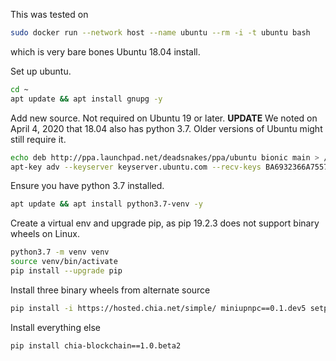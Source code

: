 This was tested on

```bash
sudo docker run --network host --name ubuntu --rm -i -t ubuntu bash
```

which is very bare bones Ubuntu 18.04 install.


Set up ubuntu.

```bash
cd ~
apt update && apt install gnupg -y
```

Add new source. Not required on Ubuntu 19 or later. **UPDATE** We noted on April 4, 2020 that 18.04 also has python 3.7. Older versions of Ubuntu might still require it.

```bash
echo deb http://ppa.launchpad.net/deadsnakes/ppa/ubuntu bionic main > /etc/apt/sources.list.d/deadsnakes-ubuntu-ppa-bionic.list
apt-key adv --keyserver keyserver.ubuntu.com --recv-keys BA6932366A755776
```

Ensure you have python 3.7 installed.

```bash
apt update && apt install python3.7-venv -y
```

Create a virtual env and upgrade pip, as pip 19.2.3 does not support binary wheels on Linux.

```bash
python3.7 -m venv venv
source venv/bin/activate
pip install --upgrade pip
```


Install three binary wheels from alternate source

```bash
pip install -i https://hosted.chia.net/simple/ miniupnpc==0.1.dev5 setproctitle==1.1.10 cbor2==5.0.1
```


Install everything else

```bash
pip install chia-blockchain==1.0.beta2
```

